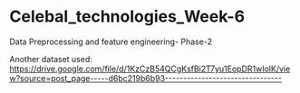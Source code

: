 # Celebal_technologies_Week-6

Data Preprocessing and feature engineering- Phase-2

Another dataset used: https://drive.google.com/file/d/1KzCzB54QCgKsfBi2T7yu1EopDR1wIolK/view?source=post_page-----d6bc219b6b93--------------------------------
